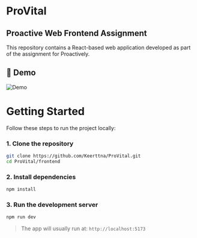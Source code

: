 # ProVital
## Proactive Web Frontend Assignment

This repository contains a React-based web application developed as part of the assignment for Proactively.

## 📸 Demo

<!-- Add your demo GIF below -->
![Demo](./assets/demo.gif)

# Getting Started

Follow these steps to run the project locally:

### 1. Clone the repository

```bash
git clone https://github.com/Keerttna/ProVital.git
cd ProVital/frontend
```


### 2. Install dependencies

```bash
npm install
```

### 3. Run the development server

```bash
npm run dev
```

> The app will usually run at: `http://localhost:5173`





